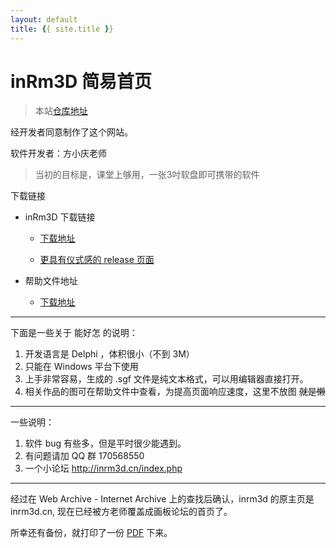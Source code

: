 ```yaml
---
layout: default
title: {{ site.title }}
---
```


# inRm3D 简易首页

> 本站[仓库地址](https://github.com/inRm3D/inRm3D.github.io/)

经开发者同意制作了这个网站。

软件开发者：方小庆老师

> 当初的目标是，课堂上够用，一张3吋软盘即可携带的软件

下载链接

+ inRm3D 下载链接

  + [下载地址](https://github.com/inRm3D/inRm3D.github.io/tree/master/inRm3D%20%E6%96%87%E4%BB%B6)
  
  + [更具有仪式感的 release 页面](https://github.com/inRm3D/inRm3D.github.io/releases/)


+ 帮助文件地址
  + [下载地址](https://github.com/inRm3D/inRm3D.github.io/tree/master/help%20manuals)

---

下面是一些关于 能好怎 的说明：

1. 开发语言是 Delphi ，体积很小（不到 3M）
2. 只能在 Windows 平台下使用
3. 上手非常容易，生成的 .sgf 文件是纯文本格式，可以用编辑器直接打开。
4. 相关作品的图可在帮助文件中查看，为提高页面响应速度，这里不放图 <del>就是懒</del>

---

一些说明：

1. 软件 bug 有些多，但是平时很少能遇到。
2. 有问题请加 QQ 群 170568550
3. 一个小论坛 <http://inrm3d.cn/index.php>

---

经过在 Web Archive - Internet Archive 上的查找后确认，inrm3d 的原主页是 inrm3d.cn, 现在已经被方老师覆盖成画板论坛的首页了。

所幸还有备份，就打印了一份 [PDF](https://github.com/inRm3D/inRm3D.github.io/blob/master/help%20manuals/inRm3D%E3%80%8A%E8%8B%B1%E5%A3%AC%E7%94%BB%E6%9D%BF%E3%80%8B.pdf) 下来。
